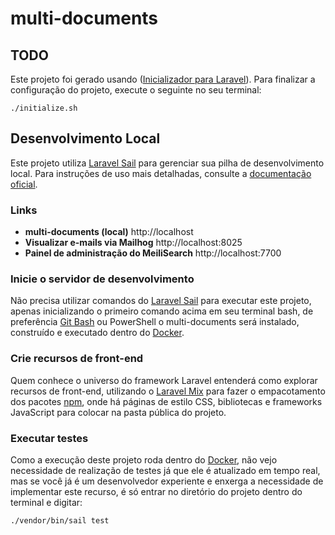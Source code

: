 # multi-documents

<!-- Initializer for Laravel Todos START  -->

## TODO

Este projeto foi gerado usando
([Inicializador para Laravel](https://laravel.initializer.dev)). Para finalizar a configuração do projeto, execute o seguinte no seu terminal:

```shell
./initialize.sh
```

<!-- Initializer for Laravel Todos END  -->
## Desenvolvimento Local

Este projeto utiliza
[Laravel Sail](https://laravel.com/docs/sail) para gerenciar sua pilha de desenvolvimento local. Para instruções de uso mais detalhadas, consulte
a [documentação oficial](https://laravel.com/docs/sail).

### Links

- **multi-documents (local)** http://localhost
- **Visualizar e-mails via Mailhog** http://localhost:8025
- **Painel de administração do MeiliSearch** http://localhost:7700

### Inicie o servidor de desenvolvimento

Não precisa utilizar comandos do [Laravel Sail](https://laravel.com/docs/9.x/sail) para executar este projeto, apenas inicializando o primeiro comando acima em seu terminal bash, de preferência [Git Bash](https://git-scm.com/) ou PowerShell o multi-documents será instalado, construído e executado dentro do [Docker](https://www.docker.com/).

### Crie recursos de front-end

Quem conhece o universo do framework Laravel entenderá como explorar recursos de front-end, utilizando o [Laravel Mix](https://laravel.com/docs/9.x/mix) para fazer o empacotamento dos pacotes [npm](https://www.npmjs.com/), onde há páginas de estilo CSS, bibliotecas e frameworks JavaScript para colocar na pasta pública do projeto.

### Executar testes

Como a execução deste projeto roda dentro do [Docker](https://www.docker.com/), não vejo necessidade de realização de testes já que ele é atualizado em tempo real, mas se você já é um desenvolvedor experiente e enxerga a necessidade de implementar este recurso, é só entrar no diretório do projeto dentro do terminal e digitar:

```shell
./vendor/bin/sail test
```
